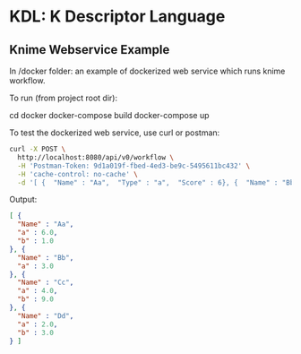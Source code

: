 # KDL: K Descriptor Language


## Knime Webservice Example

In /docker folder: an example of dockerized web service which runs knime workflow.

To run (from project root dir):

cd docker
docker-compose build
docker-compose up

To test the dockerized web service, use curl or postman:

```bash
curl -X POST \
  http://localhost:8080/api/v0/workflow \
  -H 'Postman-Token: 9d1a019f-fbed-4ed3-be9c-5495611bc432' \
  -H 'cache-control: no-cache' \
  -d '[ {  "Name" : "Aa",  "Type" : "a",  "Score" : 6}, {  "Name" : "Bb",  "Type" : "a",  "Score" : 3}, {  "Name" : "Cc",  "Type" : "a",  "Score" : 4}, {  "Name" : "Dd",  "Type" : "a",  "Score" : 2}, {  "Name" : "Aa",  "Type" : "b",  "Score" : 1}, {  "Name" : "Cc",  "Type" : "b",  "Score" : 9}, {  "Name" : "Dd",  "Type" : "b",  "Score" : 3} ]'
```

Output:

```json
[ {
  "Name" : "Aa",
  "a" : 6.0,
  "b" : 1.0
}, {
  "Name" : "Bb",
  "a" : 3.0
}, {
  "Name" : "Cc",
  "a" : 4.0,
  "b" : 9.0
}, {
  "Name" : "Dd",
  "a" : 2.0,
  "b" : 3.0
} ]
```

